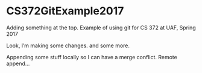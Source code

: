 # CS372GitExample2017
Adding something at the top.
Example of using git for CS 372 at UAF, Spring 2017

Look, I’m making some changes.
and some more.

Appending some stuff locally so I can have a merge conflict.
Remote append...
